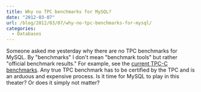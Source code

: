 ```yaml
---
title: Why no TPC benchmarks for MySQL?
date: "2012-03-07"
url: /blog/2012/03/07/why-no-tpc-benchmarks-for-mysql/
categories:
  - Databases
---
```

Someone asked me yesterday why there are no TPC benchmarks for MySQL. By "benchmarks" I don't mean "benchmark tools" but rather "official benchmark results." For example, see the [current TPC-C benchmarks][1]. Any true TPC benchmark has to be certified by the TPC and is an arduous and expensive process. Is it time for MySQL to play in this theater? Or does it simply not matter?

 [1]: http://www.tpc.org/tpcc/results/tpcc_results.asp
